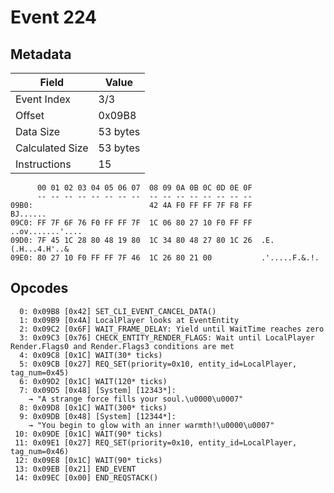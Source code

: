 # Event 224

## Metadata

| Field           | Value    |
|-----------------|----------|
| Event Index     | 3/3      |
| Offset          | 0x09B8   |
| Data Size       | 53 bytes |
| Calculated Size | 53 bytes |
| Instructions    | 15       |

```
      00 01 02 03 04 05 06 07  08 09 0A 0B 0C 0D 0E 0F
      -- -- -- -- -- -- -- --  -- -- -- -- -- -- -- --
09B0:                          42 4A F0 FF FF 7F F8 FF          BJ......
09C0: FF 7F 6F 76 F0 FF FF 7F  1C 06 80 27 10 F0 FF FF  ..ov.......'....
09D0: 7F 45 1C 28 80 48 19 80  1C 34 80 48 27 80 1C 26  .E.(.H...4.H'..&
09E0: 80 27 10 F0 FF FF 7F 46  1C 26 80 21 00           .'.....F.&.!.   
```

## Opcodes

```
  0: 0x09B8 [0x42] SET_CLI_EVENT_CANCEL_DATA()
  1: 0x09B9 [0x4A] LocalPlayer looks at EventEntity
  2: 0x09C2 [0x6F] WAIT_FRAME_DELAY: Yield until WaitTime reaches zero
  3: 0x09C3 [0x76] CHECK_ENTITY_RENDER_FLAGS: Wait until LocalPlayer Render.Flags0 and Render.Flags3 conditions are met
  4: 0x09C8 [0x1C] WAIT(30* ticks)
  5: 0x09CB [0x27] REQ_SET(priority=0x10, entity_id=LocalPlayer, tag_num=0x45)
  6: 0x09D2 [0x1C] WAIT(120* ticks)
  7: 0x09D5 [0x48] [System] [12343*]:
    → "A strange force fills your soul.\u0000\u0007"
  8: 0x09D8 [0x1C] WAIT(300* ticks)
  9: 0x09DB [0x48] [System] [12344*]:
    → "You begin to glow with an inner warmth!\u0000\u0007"
 10: 0x09DE [0x1C] WAIT(90* ticks)
 11: 0x09E1 [0x27] REQ_SET(priority=0x10, entity_id=LocalPlayer, tag_num=0x46)
 12: 0x09E8 [0x1C] WAIT(90* ticks)
 13: 0x09EB [0x21] END_EVENT
 14: 0x09EC [0x00] END_REQSTACK()
```
